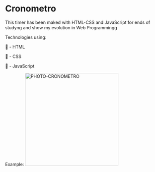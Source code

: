# Cronometro
This timer has been maked with HTML-CSS and JavaScript for ends of studyng and show my evolution in Web Programmingg

Technologies using:

🔶 - HTML

🔷 - CSS

💛 - JavaScript

Example:
<img src="https://raw.githubusercontent.com/leanluizz/Cronometro/principal/PHOTO-Landing-Page-Cr%C3%B4nometro.png" alt="PHOTO-CRONOMETRO" width="300vw">
